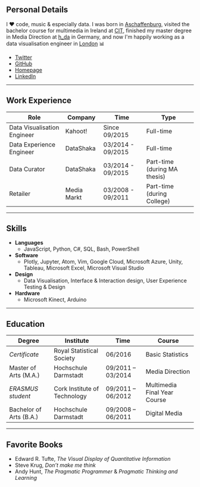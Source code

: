 ## Personal Details
I :heart: code, music & especially data. I was born in [Aschaffenburg](https://en.wikipedia.org/wiki/Aschaffenburg), visited the bachelor course for multimedia in Ireland at [CIT](http://www.cit.ie/), finished my master degree in Media Direction at [h_da](https://www.h-da.de/) in Germany, and now I'm happily working as a data visualisation engineer in [London](https://en.wikipedia.org/wiki/London) :bar_chart:

- [Twitter](https://twitter.com/clemens_anzmann)
- [GitHub](https://github.com/ckanz)
- [Homepage](https://www.clemens_anzmann.com)
- [LinkedIn](https://www.linkedin.com/in/clemens-anzmann-9135513b)

-----

## Work Experience

Role | Company | Time | Type
-----|-----|------|------
Data Visualisation Engineer | Kahoot! |Since 09/2015 | Full-time
Data Experience Engineer | DataShaka | 03/2014 - 09/2015 | Full-time
Data Curator | DataShaka | 03/2014 - 09/2015 | Part-time (during MA thesis)
Retailer | Media Markt | 03/2008 - 09/2011 | Part-time (during College)

-----

## Skills
- __Languages__
  - JavaScript, Python, C#, SQL, Bash, PowerShell
- __Software__
  - Plotly, Jupyter, Atom, Vim, Google Cloud, Microsoft Azure, Unity, Tableau, Microsoft Excel, Microsoft Visual Studio
- __Design__
  - Data Visualisation, Interface & Interaction design, User Experience Testing & Design
- __Hardware__
  - Microsoft Kinect, Arduino

-----

## Education

Degree | Institute | Time | Course
-----|-----|------|------
_Certificate_ | Royal Statistical Society | 06/2016 | Basic Statistics
Master of Arts (M.A.) | Hochschule Darmstadt | 09/2011 – 03/2014 | Media Direction
_ERASMUS student_ | Cork Institute of Technology | 09/2011 – 06/2012 | Multimedia Final Year Course
Bachelor of Arts (B.A.) | Hochschule Darmstadt | 09/2008 – 06/2011 | Digital Media

-----

## Favorite Books
- Edward R. Tufte, _The Visual Display of Quantitative Information_
- Steve Krug, _Don’t make me think_
- Andy Hunt, _The Pragmatic Programmer_ & _Pragmatic Thinking and Learning_
